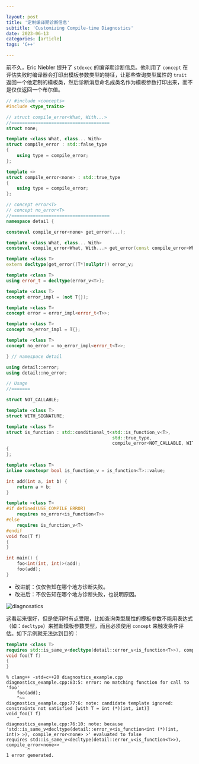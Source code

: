 ```yaml
---

layout: post
title: '定制编译期诊断信息'
subtitle: 'Customizing Compile-time Diagnostics'
date: 2023-06-13
categories: [article]
tags: 'C++' 

---
```


前不久，Eric Niebler 提升了 `stdexec` 的编译期诊断信息。他利用了 `concept` 在评估失败时编译器会打印出模板参数类型的特征，让那些查询类型属性的 `trait` 返回一个他定制的模板类，然后诊断消息命名成类名作为模板参数打印出来，而不是仅仅返回一个布尔值。

```.cpp
// #include <concepts>
#include <type_traits>

// struct compile_error<What, With...>
//=====================================
struct none;

template <class What, class... With>
struct compile_error : std::false_type 
{
    using type = compile_error;
};

template <>
struct compile_error<none> : std::true_type
{
    using type = compile_error;
};

// concept error<T>
// concept no_error<T>
//=====================================
namespace detail {

consteval compile_error<none> get_error(...);

template <class What, class... With>
consteval compile_error<What, With...> get_error(const compile_error<What, With...>*);

template <class T>
extern decltype(get_error((T*)nullptr)) error_v;

template <class T>
using error_t = decltype(error_v<T>);

template <class T>
concept error_impl = (not T{});

template <class T>
concept error = error_impl<error_t<T>>;

template <class T>
concept no_error_impl = T{};

template <class T>
concept no_error = no_error_impl<error_t<T>>;

} // namespace detail

using detail::error;
using detail::no_error;

// Usage
//=======

struct NOT_CALLABLE;

template <class T>
struct WITH_SIGNATURE;

template <class T>
struct is_function : std::conditional_t<std::is_function_v<T>, 
                                        std::true_type, 
                                        compile_error<NOT_CALLABLE, WITH_SIGNATURE<T>>>
{
};

template <class T>
inline constexpr bool is_function_v = is_function<T>::value;

int add(int a, int b) {
    return a + b;
}

template <class T>
#if defined(USE_COMPILE_ERROR)
    requires no_error<is_function<T>>
#else
    requires is_function_v<T>
#endif
void foo(T f) 
{
}

int main() {
    foo<int(int, int)>(add);
    foo(add);
}
```

* 改进前：仅仅告知在哪个地方诊断失败。
* 改进后：不仅告知在哪个地方诊断失败，也说明原因。

![diagnosatics](https://yanminhui.github.io/assets/img/diagnosatics.png)

这看起来很好，但是使用时有点受限，比如查询类型属性的模板参数不能用表达式（如：`decltype`）来推断模板参数类型，而且必须使用 `concept` 来触发条件评估。如下示例就无法达到目的：

```.cpp
template <class T>
requires std::is_same_v<decltype(detail::error_v<is_function<T>>), compile_error<none>>
void foo(T f) 
{
}
```

    % clang++ -std=c++20 diagnostics_example.cpp
    diagnostics_example.cpp:83:5: error: no matching function for call to 'foo'
        foo(add);
        ^~~
    diagnostics_example.cpp:77:6: note: candidate template ignored: constraints not satisfied [with T = int (*)(int, int)]
    void foo(T f)
        ^
    diagnostics_example.cpp:76:10: note: because 'std::is_same_v<decltype(detail::error_v<is_function<int (*)(int, int)> >), compile_error<none> >' evaluated to false
    requires std::is_same_v<decltype(detail::error_v<is_function<T>>), compile_error<none>>
            ^
    1 error generated.